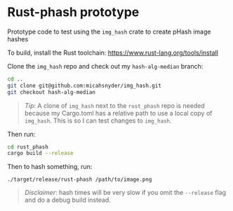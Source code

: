 # Rust-phash prototype

Prototype code to test using the `img_hash` crate to create pHash image hashes

To build, install the Rust toolchain: https://www.rust-lang.org/tools/install

Clone the `img_hash` repo and check out my `hash-alg-median` branch:
```bash
cd ..
git clone git@github.com:micahsnyder/img_hash.git
git checkout hash-alg-median
```
> _Tip_: A clone of `img_hash` next to the `rust_phash` repo is needed because my Cargo.toml has a relative path to use a local copy of `img_hash`.  This is so I can test changes to `img_hash`. 

Then run:
```bash
cd rust_phash
cargo build --release
```

Then to hash something, run:
```
./target/release/rust-phash /path/to/image.png
```

> _Disclaimer_: hash times will be very slow if you omit the `--release` flag
> and do a debug build instead.
